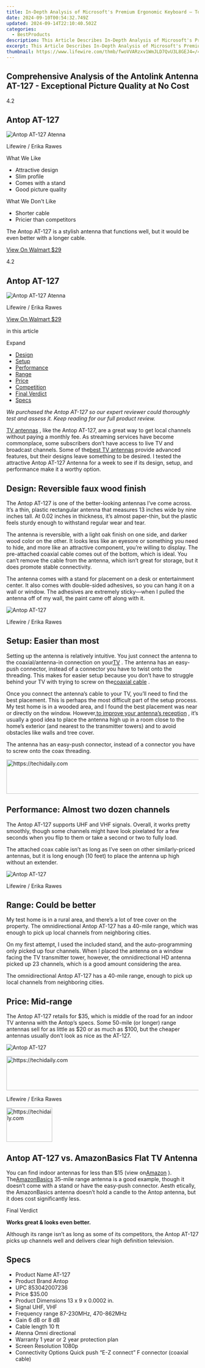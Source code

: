 ```yaml
---
title: In-Depth Analysis of Microsoft's Premium Ergonomic Keyboard – Top Quality Insights!
date: 2024-09-10T00:54:32.749Z
updated: 2024-09-14T22:10:40.502Z
categories:
  - BestProducts
description: This Article Describes In-Depth Analysis of Microsoft's Premium Ergonomic Keyboard – Top Quality Insights!
excerpt: This Article Describes In-Depth Analysis of Microsoft's Premium Ergonomic Keyboard – Top Quality Insights!
thumbnail: https://www.lifewire.com/thmb/fwoVVARzxv1WmJLD7QvU3L8GEJ4=/400x300/filters:no_upscale():max_bytes(150000):strip_icc():format(webp)/Microsoft_ErgoKeyboards_4LW4147386_HeroSquare-3ef573df092942b58b61bf36ce218fb3.jpg
---
```


## Comprehensive Analysis of the Antolink Antenna AT-127 - Exceptional Picture Quality at No Cost

4.2

## Antop AT-127

![Antop AT-127 Atenna](https://www.lifewire.com/thmb/6eJwPC0xPwMxCh4aQhG73X9dkzU=/1000x1000/filters:no_upscale():max_bytes(150000):strip_icc():format(webp)/_hero_SQ_Antop-AT-127-TV-Antenna-1-b5be49369e424350bd31563dfdc4828d.jpg)

Lifewire / Erika Rawes

 What We Like

* Attractive design
* Slim profile
* Comes with a stand
* Good picture quality

 What We Don't Like

* Shorter cable
* Pricier than competitors

 The Antop AT-127 is a stylish antenna that functions well, but it would be even better with a longer cable.

[View On Walmart $29](https://www.walmart.com/ip/612208092)

4.2

## Antop AT-127

![Antop AT-127 Atenna](https://www.lifewire.com/thmb/c44ZzplZZa-lUcjT4Z7AcaJ3E9w=/450x450/filters:no_upscale():max_bytes(150000):strip_icc():format(webp)/_hero_SQ_Antop-AT-127-TV-Antenna-1-b5be49369e424350bd31563dfdc4828d.jpg)

Lifewire / Erika Rawes

[View On Walmart $29](https://www.walmart.com/ip/612208092)

 in this article

 Expand

* [Design](https://www.lifewire.com/#toc-design-reversible-faux-wood-finish)
* [Setup](https://www.lifewire.com/#toc-setup-easier-than-most)
* [Performance](https://www.lifewire.com/#toc-performance-almost-two-dozen-channels)
* [Range](https://www.lifewire.com/#toc-range-could-be-better)
* [Price](https://www.lifewire.com/#toc-price-mid-range)
* [Competition](https://www.lifewire.com/#toc-antop-at-127-vs-amazonbasics-flat-tv-antenna)
* [Final Verdict](https://www.lifewire.com/#toc-final-verdict)
* [Specs](https://www.lifewire.com/#toc-full-spec)

 _We purchased the Antop AT-127 so our expert reviewer could thoroughly test and assess it. Keep reading for our full product review._

[TV antennas](https://www.lifewire.com/choosing-over-the-air-antenna-for-hdtv-4586507) , like the Antop AT-127, are a great way to get local channels without paying a monthly fee. As streaming services have become commonplace, some subscribers don’t have access to live TV and broadcast channels. Some of the[best TV antennas](https://www.lifewire.com/best-tv-antennas-to-buy-4078201) provide advanced features, but their designs leave something to be desired. I tested the attractive Antop AT-127 Antenna for a week to see if its design, setup, and performance make it a worthy option.

## **Design: Reversible faux wood finish**

 The Antop AT-127 is one of the better-looking antennas I’ve come across. It’s a thin, plastic rectangular antenna that measures 13 inches wide by nine inches tall. At 0.02 inches in thickness, it’s almost paper-thin, but the plastic feels sturdy enough to withstand regular wear and tear.

 The antenna is reversible, with a light oak finish on one side, and darker wood color on the other. It looks less like an eyesore or something you need to hide, and more like an attractive component, you’re willing to display. The pre-attached coaxial cable comes out of the bottom, which is ideal. You can’t remove the cable from the antenna, which isn’t great for storage, but it does promote stable connectivity.

 The antenna comes with a stand for placement on a desk or entertainment center. It also comes with double-sided adhesives, so you can hang it on a wall or window. The adhesives are extremely sticky—when I pulled the antenna off of my wall, the paint came off along with it.

![Antop AT-127](https://www.lifewire.com/thmb/RWXekalxAMy_w61EH_Getqbfiy0=/1500x0/filters:no_upscale():max_bytes(150000):strip_icc():format(webp)/Antop-AT-127-TV-Antenna-2-24f94c63d6164dc7a54542cc1e4262c9.jpg)

 Lifewire / Erika Rawes

## **Setup: Easier than most**

 Setting up the antenna is relatively intuitive. You just connect the antenna to the coaxial/antenna-in connection on your[TV](https://www.lifewire.com/best-tvs-to-buy-4061107) . The antenna has an easy-push connector, instead of a connector you have to twist onto the threading. This makes for easier setup because you don’t have to struggle behind your TV with trying to screw on the[coaxial cable](https://www.lifewire.com/coaxial-vs-optical-digital-cable-3134605) .

 Once you connect the antenna’s cable to your TV, you’ll need to find the best placement. This is perhaps the most difficult part of the setup process. My test home is in a wooded area, and I found the best placement was near or directly on the window. However,[to improve your antenna’s reception](https://www.lifewire.com/how-to-improve-tv-antenna-reception-4586904) , it’s usually a good idea to place the antenna high up in a room close to the home’s exterior (and nearest to the transmitter towers) and to avoid obstacles like walls and tree cover.

 The antenna has an easy-push connector, instead of a connector you have to screw onto the coax threading.

<!-- affiliate ads begin -->
<a href="https://appsumo.8odi.net/c/5597632/2129741/7443" target="_top" id="2129741">
  <img src="//a.impactradius-go.com/display-ad/7443-2129741" border="0" alt="https://techidaily.com" width="728" height="90"/>
</a>
<img height="0" width="0" src="https://appsumo.8odi.net/i/5597632/2129741/7443" style="position:absolute;visibility:hidden;" border="0" />
<!-- affiliate ads end -->

## **Performance: Almost two dozen channels**

 The Antop AT-127 supports UHF and VHF signals. Overall, it works pretty smoothly, though some channels might have look pixelated for a few seconds when you flip to them or take a second or two to fully load.

 The attached coax cable isn’t as long as I’ve seen on other similarly-priced antennas, but it is long enough (10 feet) to place the antenna up high without an extender.

![Antop AT-127](https://www.lifewire.com/thmb/5o1YIUg5PeQto5h_Mm6uuK9o5JQ=/1500x0/filters:no_upscale():max_bytes(150000):strip_icc():format(webp)/Antop-AT-127-TV-Antenna-3-7f7ec909a6b944cabe60862b51a6ba2b.jpg)

 Lifewire / Erika Rawes

## **Range: Could be better**

 My test home is in a rural area, and there’s a lot of tree cover on the property. The omnidirectional Antop AT-127 has a 40-mile range, which was enough to pick up local channels from neighboring cities.

 On my first attempt, I used the included stand, and the auto-programming only picked up four channels. When I placed the antenna on a window facing the TV transmitter tower, however, the omnidirectional HD antenna picked up 23 channels, which is a good amount considering the area.

 The omnidirectional Antop AT-127 has a 40-mile range, enough to pick up local channels from neighboring cities.

## **Price: Mid-range**

 The Antop AT-127 retails for $35, which is middle of the road for an indoor TV antenna with the Antop’s specs. Some 50-mile (or longer) range antennas sell for as little as $20 or as much as $100, but the cheaper antennas usually don’t look as nice as the AT-127.

![Antop AT-127](https://www.lifewire.com/thmb/Gyp2hHNkH22HeYhnm37WRKC_MHU=/1500x0/filters:no_upscale():max_bytes(150000):strip_icc():format(webp)/Antop-AT-127-TV-Antenna-4-baa9b55de12c4a91aa6baad4c8d86272.jpg)

<!-- affiliate ads begin -->
<a href="https://appsumo.8odi.net/c/5597632/2118318/7443" target="_top" id="2118318">
  <img src="//a.impactradius-go.com/display-ad/7443-2118318" border="0" alt="https://techidaily.com" width="600" height="90"/>
</a>
<img height="0" width="0" src="https://appsumo.8odi.net/i/5597632/2118318/7443" style="position:absolute;visibility:hidden;" border="0" />
<!-- affiliate ads end -->

 Lifewire / Erika Rawes

<!-- affiliate ads begin -->
<a href="https://aligracehair.sjv.io/c/5597632/2115908/19272" target="_top" id="2115908">
  <img src="//a.impactradius-go.com/display-ad/19272-2115908" border="0" alt="https://techidaily.com" width="120" height="90"/>
</a>
<img height="0" width="0" src="https://aligracehair.sjv.io/i/5597632/2115908/19272" style="position:absolute;visibility:hidden;" border="0" />
<!-- affiliate ads end -->

## **Antop AT-127 vs. AmazonBasics Flat TV Antenna**

 You can find indoor antennas for less than $15 (view on[Amazon](https://www.amazon.com/dp/B075ZQXB26/?tag=lifewire-onsite-prod-20&ascsubtag=4845583%7Cna0f30cabffec4337b279a8df3e4c99b015%7C) ). The[AmazonBasics](https://www.lifewire.com/amazonbasics-flat-tv-antenna-review-4845569) 35-mile range antenna is a good example, though it doesn’t come with a stand or have the easy-push connector. Aesth etically, the AmazonBasics antenna doesn’t hold a candle to the Antop antenna, but it does cost significantly less.

 Final Verdict

**Works great & looks even better.**

 Although its range isn’t as long as some of its competitors, the Antop AT-127 picks up channels well and delivers clear high definition television.

## Specs

* Product Name  AT-127
* Product Brand  Antop
* UPC  853042007236
* Price  $35.00
* Product Dimensions  13 x 9 x 0.0002 in.
* Signal  UHF, VHF
* Frequency range  87-230MHz, 470-862MHz
* Gain  6 dB or 8 dB
* Cable length  10 ft
* Atenna  Omni directional
* Warranty  1 year or 2 year protection plan
* Screen Resolution  1080p
* Connectivity Options  Quick push “E-Z connect” F connector (coaxial cable)

<ins class="adsbygoogle"
     style="display:block"
     data-ad-format="autorelaxed"
     data-ad-client="ca-pub-7571918770474297"
     data-ad-slot="1223367746"></ins>

<ins class="adsbygoogle"
     style="display:block"
     data-ad-client="ca-pub-7571918770474297"
     data-ad-slot="8358498916"
     data-ad-format="auto"
     data-full-width-responsive="true"></ins>



